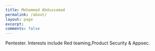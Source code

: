 ```yaml
---
title: Mohammad Abdussamad
permalink: /about/
layout: page
excerpt:
comments: false
---
```



Pentester. Interests include Red teaming,Product Security & Appsec.
